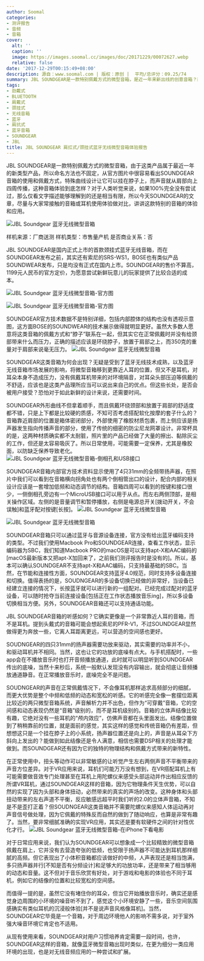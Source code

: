 ```yaml
---
author: Soomal
categories:
- 测评报告
- 音频
- 音箱
cover:
  alt: ''
  caption: ''
  image: https://images.soomal.cc/images/doc/20171229/00072627.webp
  relative: false
date: '2017-12-29T00:15:49+08:00'
description: 源自：www.soomal.com | 版权：原创 |  平均/总评分：09.25/74
summary: JBL SOUNDGEAR是一款特别佩戴方式的微型音箱，是近一年来新出线的创意音箱？而命名方法也不固定。它们看似挂在脖子上，其实受力的是肩膀。它将四只31mm扬声器放在放在细长箱体内，因为佩戴位置特殊，带来了不同的听音效果……
tags:
- 劲戴式
- BLUETOOTH
- 肩戴式
- 颈挂式
- 无线音箱
- 蓝牙
- 肩抗式
- 蓝牙音箱
- SOUNDGEAR
- JBL
title: JBL SOUNDGEAR 肩扛式/颈挂式蓝牙无线微型音箱体验报告
---
```


JBL SOUNDGEAR是一款特别佩戴方式的微型音箱，由于这类产品属于最近一年的新类型产品，所以命名方法也不固定，从官方图片中很容易看出SOUNDGEAR音箱的使用和佩戴方式，特殊曲线设计让它可以挂在脖子上，而声音就从肩部向上四周传播，这种音箱体验到底怎样？对于人类听觉来说，如果100%完全没有尝试过，那么仅看文字描述能够理解到的还是相当有限，所以今天SOUNDGEAR的文章，尽量与大家常接触的音箱或耳机使用体验做对比，讲讲这款特别的音箱的体验和应用。



![JBL Soundgear 蓝牙无线微型音箱](https://images.soomal.cc/images/doc/20171224/00072443.webp)



样机来源：厂商送测
样机类型：市售量产机
是否商业关系：否



JBL SOUNDGEAR是国内正式上市的首款颈挂式蓝牙无线音箱，而在SOUNDGEAR发布之前，其实还有索尼的SRS-WS1，BOSE也有类似产品SOUNDWEAR发布，只是均没有正式在国内上市。SOUNDGEAR的售价不算高，1199元人民币的官方定价，为愿意尝试新鲜玩意儿的玩家提供了比较合适的成本。



![JBL Soundgear 蓝牙无线微型音箱-官方图](https://images.soomal.cc/images/doc/20171224/00072453_01.webp)



![JBL Soundgear 蓝牙无线微型音箱-官方图](https://images.soomal.cc/images/doc/20171224/00072454_01.webp)



SOUNDGEAR官方技术数据不是特别详细，包括内部腔体的结构也没有透视示意图，这方面BOSE的SOUNDWEAR的技术展示做得就明显更好。虽然大多数人愿意将这类音箱的佩戴方式和“脖子”联系在一起，但其实它在正常佩戴时并没有给颈部带来什么而压力，正确的描述应该是环绕脖子，放置于肩部之上，而350克的重量对于肩部来说毫无压力。
![JBL Soundgear 蓝牙无线微型音箱](https://images.soomal.cc/images/doc/20171224/00072444.webp)




SOUNDGEAR这类音箱为何会出现？无疑是受到了蓝牙无线技术成熟，以及蓝牙无线音箱市场发展的影响，将微型音箱移到更靠近人耳的位置，但又不是耳机，对耳朵本身不造成压力，没有佩戴耳机带来的对环境隔音，对耳朵头部压迫等佩戴的不舒适，应该也是这类产品理所应当可以说出来自己的优点。但这些长处，是否会被用户接受？恐怕对于如此新鲜的设计来说，还需要时间。

SOUNDGEAR外形曲线不但拿着顺手，而且佩戴环绕颈部和放置于肩部的舒适度都不错，只是上下都是比较硬的质感，不知可否考虑搭配软化按摩的套子什么的？音箱靠近肩部的位置是箱体密闭部分，外部使用了橡胶材质包裹，而上侧应该是扬声器发生指向传播声音的部分，使用了传统的细密的防尘尼龙网罩设计。非常杯具的是，这两种材质确实都不太耐脏，照片里的产品已经做了大量的擦出、黏除灰尘的工作，但还是太容易吸灰了。所以日常使用，可能需要一定保养，尤其是橡胶面，以防缺乏保养导致老化。
![JBL Soundgear 蓝牙无线微型音箱-倒相孔和USB接口](https://images.soomal.cc/images/doc/20171224/00072450.webp)




SOUNDGEAR音箱内部官方技术资料显示使用了4只31mm的全频带扬声器，在照片中我们可以看到在音箱横向拐角处也有两个倒相管出口的设计，配合内部的相关设计应该是一套增加低频和动态调节的结构。音箱四周可以看到的按键和接口很少，一侧倒相孔旁边有一个MicroUSB接口可以用于从点。而左右两侧顶部，是相关操作区域。左侧的是音量调节和暂停播放，右侧是电源总开关[拨动开关，不会误触]和蓝牙配对按键[长按]。
![JBL Soundgear 蓝牙无线微型音箱](https://images.soomal.cc/images/doc/20171224/00072451_01.webp)




![JBL Soundgear 蓝牙无线微型音箱](https://images.soomal.cc/images/doc/20171224/00072452_01.webp)




SOUNDGEAR音箱只可以通过蓝牙与音源设备连接，官方没有给出蓝牙编码支持的类型。不过我们使用Macbook Pro和SOUNDGEAR连接，查看工作状态，显示编码器为SBC，我们知道Macbook PRO的macOS是可以支持apt-X和AAC编码的[macOS最新版本又把apt-X加回来了，之前我们测评报告时是没有的]。所以，基本可以确认SOUNDGEAR不支持apt-X和AAC编码，只支持最基础的SBC。当然，在节能和连接性方面，SOUNDGEAR支持蓝牙4.0规范，同时支持多设备连接和切换。值得表扬的是，SOUDNGEAR的多设备切换已经做的非常好，当设备已经建立连接的情况下，长按蓝牙就可以进行新的一组配对。已经完成过配对的蓝牙设备，可以随时抢夺当前连接设备[包括正在工作状态播放音乐ing]，所以多设备切换相当方便。另外，SOUNDGEAR音箱还可以支持通话功能。

JBL SOUNDGEAR音箱的听感如何？它确实更像是一个非常靠近人耳的音箱，而不是耳机。提到头戴式的音箱可能会想起索尼的PFR-V1，不过SOUNDGEAR显然做得更为奔放一些，它离人耳距离更远，可以营造的空间感也更好。

SOUDNGEAR的四只31mm的扬声器需要功放来驱动，其实需要的功率并不小，和驱动耳机并不相同。当然，这也让它的功放的底噪有点大。与手机搭配时，一些app会在不播放音乐时也打开音频播放通道，此时就可以明显听到SOUNDGEAR传出的底噪，当然十来秒后，系统一般默认发现没有内容输出，就会彻底让音频播放通道静音。在正常播放音乐时，底噪完全不是问题。

SOUDNGEAR的声音在正常佩戴情况下，不会像耳机那样追求高频部分的细腻，而更大优势是整个中频和低频的动态和宽松的听感。它的听感完全像一套摆位距离比较近的两只微型音箱系统，声音解析力并不出色，但作为“可穿戴”音箱，它的空间感和动态表现仍然是“音箱”级别的，而不是耳机级别的。音箱的立体声结像比较有趣，它绝对没有一些耳机的“颅内效应”，仿佛声音都在头里面发出。结像位置做到了稍稍靠前的位置，就是面前的感觉，其实这样的感觉和传统音箱仍有差距，但想想这只是一个挂在脖子上的小系统，扬声器位置还是向上的，声音是从耳朵下方斜向上发出的？能做到如此结像还是令人满意，相信也需要DSP相关的处理才能做到。而SOUNDGEAR还有因为它的独特的物理结构和佩戴方式带来的新特性。

在正常使用中，扭头等动作可以非常敏感的让听觉产生左右两侧声音不平衡带来的声音方位差异。对于VR应用来说，耳机们可能万万没有想到，在VR搭配耳机上有可能需要做音效专门处理甚至在耳机上用陀螺仪来感受头部运动并作出相应反馈的所谓VR耳机，通过SOUNDGEAR这样的音箱，因为它物理条件天生优势，可以自然的实现了因为头部和身体扭动，必然带来的真实的声场的改变。这种身体和头部扭动带来的左右声道不平衡，反应敏感远超平时我们听的2.0的立体声音箱，不知是不是歪打正着？但SOUDNGEAR这类音箱并不需要陀螺仪来感知人体运动再对声音信号做处理，因为它佩戴的特殊反而自然的做到了随动响应，也算是非常有趣了。当然，要非常细腻准确的实现VR应用，其实还是要有软硬件之间的针对性优化才行。
![JBL Soundgear 蓝牙无线微型音箱-在iPhone下看电影](https://images.soomal.cc/images/doc/20171229/00072626.webp)




对于日常应用来说，我们认为SOUNDGEAR可以想象成一个比较精致的微型音箱佩戴在肩上，它并没有去营造夸张的低频，也受限于扬声器不可能达到耳机那样细腻的高频。但它表现出了小体积音箱都应该做好的中频，人声表现还是相当饱满，多只扬声器并行[不知是否有分频设计]和足够大的功放功率，还是带来了相当够用的动态和音量。这不但对于音乐欣赏有好处，对于游戏和电影的体验也不同于耳机，例如它的结像的位置和比较宽松的空间感。

而值得一提的是，虽然它没有堵住你的耳朵，但当它开始播放音乐时，确实还是感觉身边周围的小环境的噪音听不到了，感觉这个小环境安静了一些，音乐空间氛围感确实有类似耳机的沉浸般体验[并不是说声音风格像耳机]。当然，SOUNDGEAR它毕竟是一个音箱，对于周边环境他人的影响不需多说，对于室外强大噪音环境它肯定也不适用。

从现有使用来看，SOUNDGEAR对用户习惯培养肯定需要一段时间，也许，SOUNDGEAR这样的音箱，就像蓝牙微型音箱出现时类似，在更为细分一类应用环境的出现，也是对无线音频应用的一种尝试和扩展。